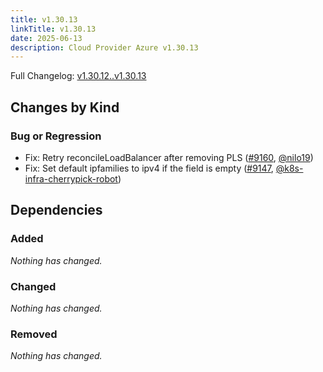 ```yaml
---
title: v1.30.13
linkTitle: v1.30.13
date: 2025-06-13
description: Cloud Provider Azure v1.30.13
---
```


Full Changelog: [v1.30.12..v1.30.13](https://github.com/kubernetes-sigs/cloud-provider-azure/compare/v1.30.12...v1.30.13)

## Changes by Kind

### Bug or Regression

- Fix: Retry reconcileLoadBalancer after removing PLS ([#9160](https://github.com/kubernetes-sigs/cloud-provider-azure/pull/9160), [@nilo19](https://github.com/nilo19))
- Fix: Set default ipfamilies to ipv4 if the field is empty ([#9147](https://github.com/kubernetes-sigs/cloud-provider-azure/pull/9147), [@k8s-infra-cherrypick-robot](https://github.com/k8s-infra-cherrypick-robot))

## Dependencies

### Added
_Nothing has changed._

### Changed
_Nothing has changed._

### Removed
_Nothing has changed._


